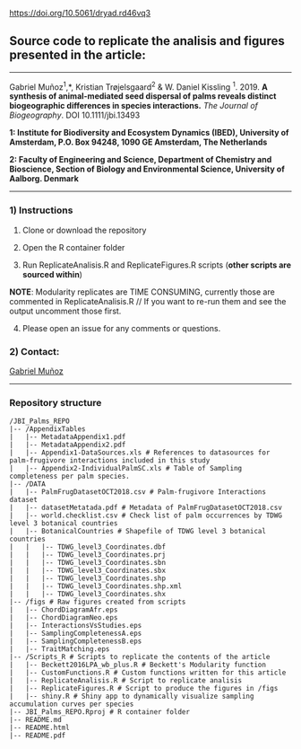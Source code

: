
https://doi.org/10.5061/dryad.rd46vq3

## Source code to replicate the analisis and figures presented in the article:

----------

Gabriel Muñoz<sup>1</sup>,*, Kristian Trøjelsgaard<sup>2</sup> & W. Daniel Kissling <sup>1</sup>. 2019. **A synthesis of animal-mediated seed dispersal of palms reveals distinct biogeographic differences in species interactions.** *The Journal of Biogeography*. DOI 10.1111/jbi.13493

**1: Institute for Biodiversity and Ecosystem Dynamics (IBED), University of Amsterdam, P.O. Box 94248, 1090 GE Amsterdam, The Netherlands**

**2: Faculty of Engineering and Science, Department of Chemistry and Bioscience, Section of Biology and Environmental Science, University of Aalborg. Denmark**

----------

### 1) Instructions 

1) Clone or download the repository

2) Open the R container folder 

3) Run ReplicateAnalisis.R and ReplicateFigures.R scripts (**other scripts are sourced within**)

**NOTE**:  Modularity replicates are TIME CONSUMING, currently those are commented in ReplicateAnalisis.R // If you want to re-run them and see the output uncomment those first. 

4) Please open an issue for any comments or questions. 

### 2) Contact: 

[Gabriel Muñoz](mailto:fgabriel1891@gmail.com)

-------------

### Repository structure

```
/JBI_Palms_REPO
|-- /AppendixTables
|   |-- MetadataAppendix1.pdf 
|   |-- MetadataAppendix2.pdf
|   |-- Appendix1-DataSources.xls # References to datasources for palm-frugivore interactions included in this study
|   |-- Appendix2-IndividualPalmSC.xls # Table of Sampling completeness per palm species. 
|-- /DATA
|   |-- PalmFrugDatasetOCT2018.csv # Palm-frugivore Interactions dataset
|   |-- datasetMetatada.pdf # Metadata of PalmFrugDatasetOCT2018.csv
|   |-- world.checklist.csv # Check list of palm occurrences by TDWG level 3 botanical countries
|   |-- BotanicalCountries # Shapefile of TDWG level 3 botanical countries
|   |   |-- TDWG_level3_Coordinates.dbf
|   |   |-- TDWG_level3_Coordinates.prj
|   |   |-- TDWG_level3_Coordinates.sbn
|   |   |-- TDWG_level3_Coordinates.sbx
|   |   |-- TDWG_level3_Coordinates.shp
|   |   |-- TDWG_level3_Coordinates.shp.xml
|   |   |-- TDWG_level3_Coordinates.shx
|-- /figs # Raw figures created from scripts
|   |-- ChordDiagramAfr.eps
|   |-- ChordDiagramNeo.eps
|   |-- InteractionsVsStudies.eps
|   |-- SamplingCompletenessA.eps
|   |-- SamplingCompletenessB.eps
|   |-- TraitMatching.eps
|-- /Scripts_R # Scripts to replicate the contents of the article
|   |-- Beckett2016LPA_wb_plus.R # Beckett's Modularity function
|   |-- CustomFunctions.R # Custom functions written for this article
|   |-- ReplicateAnalisis.R # Script to replicate analisis 
|   |-- ReplicateFigures.R # Script to produce the figures in /figs
|   |-- shiny.R # Shiny app to dynamically visualize sampling accumulation curves per species 
|-- JBI_Palms_REPO.Rproj # R container folder
|-- README.md
|-- README.html
|-- README.pdf

```



